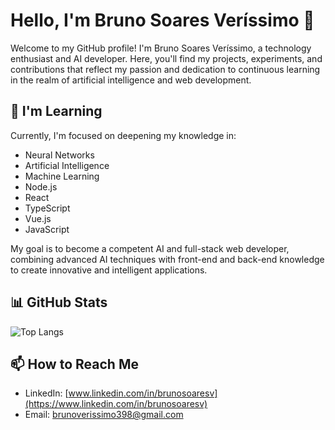 # Hello, I'm Bruno Soares Veríssimo 👋

Welcome to my GitHub profile! I'm Bruno Soares Veríssimo, a technology enthusiast and AI developer. Here, you'll find my projects, experiments, and contributions that reflect my passion and dedication to continuous learning in the realm of artificial intelligence and web development.

## 🌱 I'm Learning

Currently, I'm focused on deepening my knowledge in:

- Neural Networks
- Artificial Intelligence
- Machine Learning
- Node.js
- React
- TypeScript
- Vue.js
- JavaScript

My goal is to become a competent AI and full-stack web developer, combining advanced AI techniques with front-end and back-end knowledge to create innovative and intelligent applications.

## 📊 GitHub Stats

![Top Langs](https://github-readme-stats.vercel.app/api/top-langs/?username=BrunoSoaresV&layout=compact)

## 📫 How to Reach Me 

- LinkedIn: [www.linkedin.com/in/brunosoaresv](https://www.linkedin.com/in/brunosoaresv)
- Email: brunoverissimo398@gmail.com

